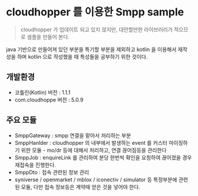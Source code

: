 cloudhopper 를 이용한 Smpp sample
==================================================

> cloudhopper 가 업데이트 되고 있지 않지만, 대안할만한 라이브러리가 적으므로 샘플을 만들어 본다.

java 기반으로 만들어져 있던 부분을 특기할 부분을 제외하고 kotlin 을 이용해서 재작성을 하며 kotlin 으로 작성했을 때 특성들을 공부하기 위한 것이다.


개발환경 
------------

- 코틀린(Kotlin) 버전 : 1.1.1
- com.cloudhoppe 버전 : 5.0.9

주요 모듈
------------

- SmppGateway : smpp 연결을 맡아서 처리하는 부분
- SmppHanlder : cloudhopper 의 내부에서 발생하는 event 를 커스터 마이징하기 위한 모듈 - mo/dr 등에 대해서 처리하고, 연결 끊어짐등을 관리한다
- SmppJob : enquireLink 를 관리하여 분당 한번씩 확인을 요청하여 끊어졌을 경우 재접속을 진행한다.
- SmppDto : 접속 관련된 정보 관리
- syniverse / openmarket / mblox / iconectiv / simulator 등 특정부분에 관련된 모듈, 다만 접속 정보등은 계약때 얻은 것을 넣어야 한다.

